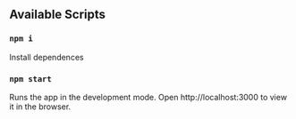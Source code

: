 ## Available Scripts

### `npm i`

Install dependences

### `npm start`

Runs the app in the development mode.
Open http://localhost:3000 to view it in the browser.